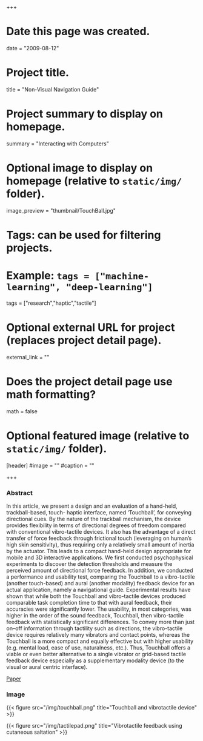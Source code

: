 +++
# Date this page was created.
date = "2009-08-12"

# Project title.
title = "Non-Visual Navigation Guide"

# Project summary to display on homepage.
summary = "Interacting with Computers"

# Optional image to display on homepage (relative to `static/img/` folder).
image_preview = "thumbnail/TouchBall.jpg"

# Tags: can be used for filtering projects.
# Example: `tags = ["machine-learning", "deep-learning"]`
tags = ["research","haptic","tactile"]

# Optional external URL for project (replaces project detail page).
external_link = ""

# Does the project detail page use math formatting?
math = false

# Optional featured image (relative to `static/img/` folder).
[header]
#image = ""
#caption = ""

+++
### Abstract
In this article, we present a design and an evaluation of a hand-held, trackball-based, touch- haptic interface, named ‘Touchball’, for conveying directional cues. By the nature of the trackball mechanism, the device provides flexibility in terms of directional degrees of freedom compared with conventional vibro-tactile devices. It also has the advantage of a direct transfer of force feedback through frictional touch (leveraging on human’s high skin sensitivity), thus requiring only a relatively small amount of inertia by the actuator. This leads to a compact hand-held design appropriate for mobile and 3D interactive applications. We first conducted psychophysical experiments to discover the detection thresholds and measure the perceived amount of directional force feedback. In addition, we conducted a performance and usability test, comparing the Touchball to a vibro-tactile (another touch-based) and aural (another modality) feedback device for an actual application, namely a navigational guide. Experimental results have shown that while both the Touchball and vibro-tactile devices produced comparable task completion time to that with aural feedback, their accuracies were significantly lower. The usability, in most categories, was higher in the order of the sound feedback, Touchball, then vibro-tactile feedback with statistically significant differences. To convey more than just on–off information through tactility such as directions, the vibro-tactile device requires relatively many vibrators and contact points, whereas the Touchball is a more compact and equally effective but with higher usability (e.g. mental load, ease of use, naturalness, etc.). Thus, Touchball offers a viable or even better alternative to a single vibrator or grid-based tactile feedback device especially as a supplementary modality device (to the visual or aural centric interface).

[Paper](https://academic.oup.com/iwc/article-abstract/27/2/159/661284)

### Image
{{< figure src="/img/touchball.png" title="Touchball and vibrotactile device" >}}

{{< figure src="/img/tactilepad.png" title="Vibrotactile feedback using cutaneous saltation" >}}
